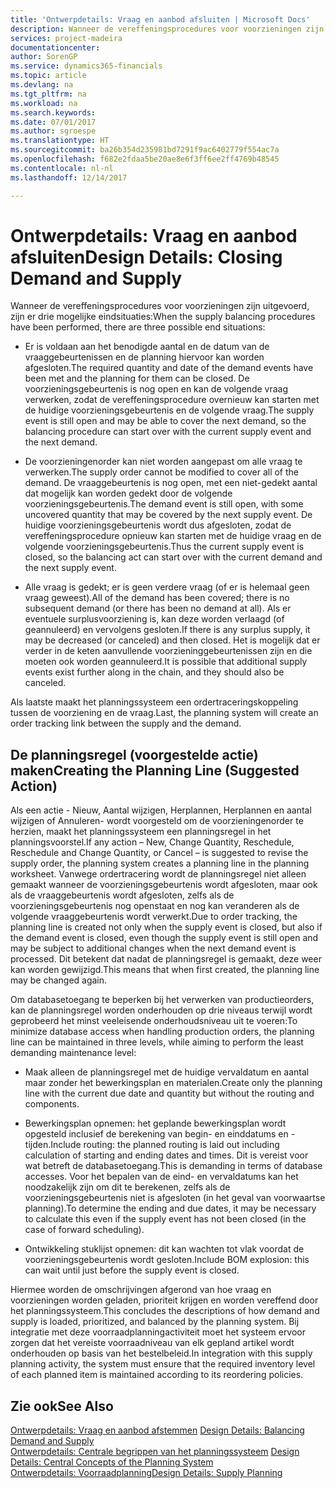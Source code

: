 ```yaml
---
title: 'Ontwerpdetails: Vraag en aanbod afsluiten | Microsoft Docs'
description: Wanneer de vereffeningsprocedures voor voorzieningen zijn uitgevoerd, zijn er drie mogelijke eindsituaties.
services: project-madeira
documentationcenter: 
author: SorenGP
ms.service: dynamics365-financials
ms.topic: article
ms.devlang: na
ms.tgt_pltfrm: na
ms.workload: na
ms.search.keywords: 
ms.date: 07/01/2017
ms.author: sgroespe
ms.translationtype: HT
ms.sourcegitcommit: ba26b354d235981bd7291f9ac6402779f554ac7a
ms.openlocfilehash: f682e2fdaa5be20ae8e6f3ff6ee2ff4769b48545
ms.contentlocale: nl-nl
ms.lasthandoff: 12/14/2017

---
```

# <a name="design-details-closing-demand-and-supply"></a><span data-ttu-id="701b3-103">Ontwerpdetails: Vraag en aanbod afsluiten</span><span class="sxs-lookup"><span data-stu-id="701b3-103">Design Details: Closing Demand and Supply</span></span>
<span data-ttu-id="701b3-104">Wanneer de vereffeningsprocedures voor voorzieningen zijn uitgevoerd, zijn er drie mogelijke eindsituaties:</span><span class="sxs-lookup"><span data-stu-id="701b3-104">When the supply balancing procedures have been performed, there are three possible end situations:</span></span>  

-   <span data-ttu-id="701b3-105">Er is voldaan aan het benodigde aantal en de datum van de vraaggebeurtenissen en de planning hiervoor kan worden afgesloten.</span><span class="sxs-lookup"><span data-stu-id="701b3-105">The required quantity and date of the demand events have been met and the planning for them can be closed.</span></span> <span data-ttu-id="701b3-106">De voorzieningsgebeurtenis is nog open en kan de volgende vraag verwerken, zodat de vereffeningsprocedure overnieuw kan starten met de huidige voorzieningsgebeurtenis en de volgende vraag.</span><span class="sxs-lookup"><span data-stu-id="701b3-106">The supply event is still open and may be able to cover the next demand, so the balancing procedure can start over with the current supply event and the next demand.</span></span>  

-   <span data-ttu-id="701b3-107">De voorzieningenorder kan niet worden aangepast om alle vraag te verwerken.</span><span class="sxs-lookup"><span data-stu-id="701b3-107">The supply order cannot be modified to cover all of the demand.</span></span> <span data-ttu-id="701b3-108">De vraaggebeurtenis is nog open, met een niet-gedekt aantal dat mogelijk kan worden gedekt door de volgende voorzieningsgebeurtenis.</span><span class="sxs-lookup"><span data-stu-id="701b3-108">The demand event is still open, with some uncovered quantity that may be covered by the next supply event.</span></span> <span data-ttu-id="701b3-109">De huidige voorzieningsgebeurtenis wordt dus afgesloten, zodat de vereffeningsprocedure opnieuw kan starten met de huidige vraag en de volgende voorzieningsgebeurtenis.</span><span class="sxs-lookup"><span data-stu-id="701b3-109">Thus the current supply event is closed, so the balancing act can start over with the current demand and the next supply event.</span></span>  

-   <span data-ttu-id="701b3-110">Alle vraag is gedekt; er is geen verdere vraag (of er is helemaal geen vraag geweest).</span><span class="sxs-lookup"><span data-stu-id="701b3-110">All of the demand has been covered; there is no subsequent demand (or there has been no demand at all).</span></span> <span data-ttu-id="701b3-111">Als er eventuele surplusvoorziening is, kan deze worden verlaagd (of geannuleerd) en vervolgens gesloten.</span><span class="sxs-lookup"><span data-stu-id="701b3-111">If there is any surplus supply, it may be decreased (or canceled) and then closed.</span></span> <span data-ttu-id="701b3-112">Het is mogelijk dat er verder in de keten aanvullende voorzieninggebeurtenissen zijn en die moeten ook worden geannuleerd.</span><span class="sxs-lookup"><span data-stu-id="701b3-112">It is possible that additional supply events exist further along in the chain, and they should also be canceled.</span></span>  

 <span data-ttu-id="701b3-113">Als laatste maakt het planningssysteem een ordertraceringskoppeling tussen de voorziening en de vraag.</span><span class="sxs-lookup"><span data-stu-id="701b3-113">Last, the planning system will create an order tracking link between the supply and the demand.</span></span>  

## <a name="creating-the-planning-line-suggested-action"></a><span data-ttu-id="701b3-114">De planningsregel (voorgestelde actie) maken</span><span class="sxs-lookup"><span data-stu-id="701b3-114">Creating the Planning Line (Suggested Action)</span></span>  
 <span data-ttu-id="701b3-115">Als een actie - Nieuw, Aantal wijzigen, Herplannen, Herplannen en aantal wijzigen of Annuleren- wordt voorgesteld om de voorzieningenorder te herzien, maakt het planningssysteem een planningsregel in het planningsvoorstel.</span><span class="sxs-lookup"><span data-stu-id="701b3-115">If any action – New, Change Quantity, Reschedule, Reschedule and Change Quantity, or Cancel – is suggested to revise the supply order, the planning system creates a planning line in the planning worksheet.</span></span> <span data-ttu-id="701b3-116">Vanwege ordertracering wordt de planningsregel niet alleen gemaakt wanneer de voorzieningsgebeurtenis wordt afgesloten, maar ook als de vraaggebeurtenis wordt afgesloten, zelfs als de voorzieningsgebeurtenis nog openstaat en nog kan veranderen als de volgende vraaggebeurtenis wordt verwerkt.</span><span class="sxs-lookup"><span data-stu-id="701b3-116">Due to order tracking, the planning line is created not only when the supply event is closed, but also if the demand event is closed, even though the supply event is still open and may be subject to additional changes when the next demand event is processed.</span></span> <span data-ttu-id="701b3-117">Dit betekent dat nadat de planningsregel is gemaakt, deze weer kan worden gewijzigd.</span><span class="sxs-lookup"><span data-stu-id="701b3-117">This means that when first created, the planning line may be changed again.</span></span>  

 <span data-ttu-id="701b3-118">Om databasetoegang te beperken bij het verwerken van productieorders, kan de planningsregel worden onderhouden op drie niveaus terwijl wordt geprobeerd het minst veeleisende onderhoudsniveau uit te voeren:</span><span class="sxs-lookup"><span data-stu-id="701b3-118">To minimize database access when handling production orders, the planning line can be maintained in three levels, while aiming to perform the least demanding maintenance level:</span></span>  

-   <span data-ttu-id="701b3-119">Maak alleen de planningsregel met de huidige vervaldatum en aantal maar zonder het bewerkingsplan en materialen.</span><span class="sxs-lookup"><span data-stu-id="701b3-119">Create only the planning line with the current due date and quantity but without the routing and components.</span></span>  

-   <span data-ttu-id="701b3-120">Bewerkingsplan opnemen: het geplande bewerkingsplan wordt opgesteld inclusief de berekening van begin- en einddatums en -tijden.</span><span class="sxs-lookup"><span data-stu-id="701b3-120">Include routing: the planned routing is laid out including calculation of starting and ending dates and times.</span></span> <span data-ttu-id="701b3-121">Dit is vereist voor wat betreft de databasetoegang.</span><span class="sxs-lookup"><span data-stu-id="701b3-121">This is demanding in terms of database accesses.</span></span> <span data-ttu-id="701b3-122">Voor het bepalen van de eind- en vervaldatums kan het noodzakelijk zijn om dit te berekenen, zelfs als de voorzieningsgebeurtenis niet is afgesloten (in het geval van voorwaartse planning).</span><span class="sxs-lookup"><span data-stu-id="701b3-122">To determine the ending and due dates, it may be necessary to calculate this even if the supply event has not been closed (in the case of forward scheduling).</span></span>  

-   <span data-ttu-id="701b3-123">Ontwikkeling stuklijst opnemen: dit kan wachten tot vlak voordat de voorzieningsgebeurtenis wordt gesloten.</span><span class="sxs-lookup"><span data-stu-id="701b3-123">Include BOM explosion: this can wait until just before the supply event is closed.</span></span>  

 <span data-ttu-id="701b3-124">Hiermee worden de omschrijvingen afgerond van hoe vraag en voorzieningen worden geladen, prioriteit krijgen en worden vereffend door het planningssysteem.</span><span class="sxs-lookup"><span data-stu-id="701b3-124">This concludes the descriptions of how demand and supply is loaded, prioritized, and balanced by the planning system.</span></span> <span data-ttu-id="701b3-125">Bij integratie met deze voorraadplanningactiviteit moet het systeem ervoor zorgen dat het vereiste voorraadniveau van elk gepland artikel wordt onderhouden op basis van het bestelbeleid.</span><span class="sxs-lookup"><span data-stu-id="701b3-125">In integration with this supply planning activity, the system must ensure that the required inventory level of each planned item is maintained according to its reordering policies.</span></span>  

## <a name="see-also"></a><span data-ttu-id="701b3-126">Zie ook</span><span class="sxs-lookup"><span data-stu-id="701b3-126">See Also</span></span>  
 <span data-ttu-id="701b3-127">[Ontwerpdetails: Vraag en aanbod afstemmen](design-details-balancing-demand-and-supply.md) </span><span class="sxs-lookup"><span data-stu-id="701b3-127">[Design Details: Balancing Demand and Supply](design-details-balancing-demand-and-supply.md) </span></span>  
 <span data-ttu-id="701b3-128">[Ontwerpdetails: Centrale begrippen van het planningssysteem](design-details-central-concepts-of-the-planning-system.md) </span><span class="sxs-lookup"><span data-stu-id="701b3-128">[Design Details: Central Concepts of the Planning System](design-details-central-concepts-of-the-planning-system.md) </span></span>  
 [<span data-ttu-id="701b3-129">Ontwerpdetails: Voorraadplanning</span><span class="sxs-lookup"><span data-stu-id="701b3-129">Design Details: Supply Planning</span></span>](design-details-supply-planning.md)


